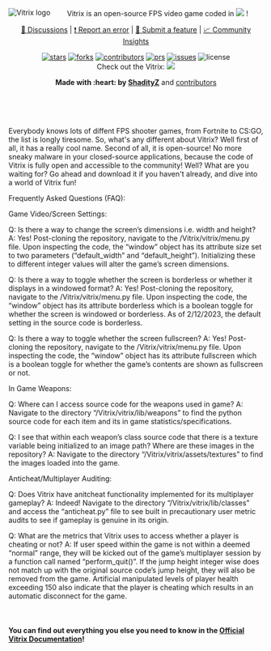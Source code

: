 <p align="center">
    <a href="https://github.com/ShadityZ/Vitrix">
        <img src="https://github.com/ShadityZ/Vitrix/raw/master/logo.png" alt="Vitrix logo" align="left">
    </a>
</p>
<p align="center">Vitrix is an open-source FPS video game coded in <a href="https://www.python.org/"><img src="https://img.shields.io/badge/python-3670A0?style=for-the-badge&logo=python&logoColor=ffdd54"></a> !
<p align="center">
  <a href="https://github.com/ShadityZ/Vitrix/discussions">
    📣 Discussions</a>
  |
  <a href="https://github.com/ShadityZ/Vitrix/issues/new">
    ❗ Report an error</a>
  |
  <a href="https://github.com/ShadityZ/Vitrix/pulls/new">
    🎁 Submit a feature</a>
  |
  <a href="https://github.com/ShadityZ/Vitrix/graphs/community">
    📈 Community Insights</a>

<p align="center">
    <a href="https://github.com/ShadityZ/Vitrix/stargazers"><img src="https://img.shields.io/github/stars/ShadityZ/Vitrix" alt="stars"></a>
    <a href="https://github.com/ShadityZ/Vitrix/network/members"><img src="https://img.shields.io/github/forks/ShadityZ/Vitrix" alt="forks"></a>
    <a href="https://github.com/ShadityZ/Vitrix/graphs/contributors"><img src="https://img.shields.io/github/contributors/ShadityZ/Vitrix" alt="contributors"></a>
    <a href="https://github.com/ShadityZ/Vitrix/pulls"><img src="https://img.shields.io/github/issues-pr/ShadityZ/Vitrix" alt="prs"></a>
    <a href="https://github.com/ShadityZ/Vitrix/issues"><img src="https://img.shields.io/github/issues/ShadityZ/Vitrix" alt="issues"></a>
    <img src="https://img.shields.io/github/license/ShadityZ/Vitrix" alt="license">
    <br> Check out the Vitrix:   <a href="https://discord.gg/Vpmwn7HEPp"><img src="https://img.shields.io/badge/Discord-%237289DA.svg?style=for-the-badge&logo=discord&logoColor=white"></a>

<p align="center"><strong>Made with :heart: by <a href="https://github.com/ShadityZ">ShadityZ</a></strong> and <a href="https://github.com/ShadityZ/Vitrix/graphs/contributors">contributors</a>


<br><br>


    
<br>
Everybody knows lots of diffent FPS shooter games, from Fortnite to CS:GO, the list is longly tiresome. So, what's any different about Vitrix? Well first of all, it has a really cool name. Second of all, it is open-source! No more sneaky malware in your closed-source applications, because the code of Vitrix is fully open and accessible to the community! Well? What are you waiting for? Go ahead and download it if you haven't already, and dive into a world of Vitrix fun!

Frequently Asked Questions (FAQ): 

Game Video/Screen Settings: 

Q: Is there a way to change the screen’s dimensions i.e. width and height? 
	A: Yes! Post-cloning the repository, navigate to the /Vitrix/vitrix/menu.py file. Upon inspecting the code, the “window” object has its attribute size set to two parameters (“default_width” and “default_height”). Initializing these to different integer values will alter the game’s screen dimensions.

Q: Is there a way to toggle whether the screen is borderless or whether it displays in a windowed format? 
	A: Yes! Post-cloning the repository, navigate to the /Vitrix/vitrix/menu.py file. Upon inspecting the code, the “window” object has its attribute borderless which is a boolean toggle for whether the screen is windowed or borderless. As of 2/12/2023, the default setting in the source code is borderless.

Q: Is there a way to toggle whether the screen fullscreen?
	A: Yes! Post-cloning the repository, navigate to the /Vitrix/vitrix/menu.py file. Upon inspecting the code, the “window” object has its attribute fullscreen which is a boolean toggle for whether the game’s contents are shown as fullscreen or not. 

In Game Weapons: 

Q: Where can I access source code for the weapons used in game?
A: Navigate to the directory “/Vitrix/vitrix/lib/weapons” to find the python source code for each item and its in game statistics/specifications. 

Q: I see that within each weapon’s class source code that there is a texture variable being initialized to an image path? Where are these images in the repository?
A: Navigate to the directory “/Vitrix/vitrix/assets/textures” to find the images loaded into the game.

Anticheat/Multiplayer Auditing: 

Q: Does Vitrix have anitcheat functionality implemented for its multiplayer gameplay?
A: Indeed! Navigate to the directory “/Vitrix/vitrix/lib/classes” and access the “anticheat.py” file to see built in precautionary user metric audits to see if gameplay is genuine in its origin.

Q: What are the metrics that Vitrix uses to access whether a player is cheating or not? 
A: If user speed within the game is not within a deemed “normal” range, they will be kicked out of the game’s multiplayer session by a function call named “perform_quit()”. If the jump height integer wise does not match up with the original source code’s jump height, they will also be removed from the game. Artificial manipulated levels of player health exceeding 150 also indicate that the player is cheating which results in an automatic disconnect for the game. 

<br>
<h4>You can find out everything you else you need to know in the <a href="https://github.com/ShadityZ/Vitrix/blob/docs-development/docs/mainpage.md">Official Vitrix Documentation</a>!</h4>
